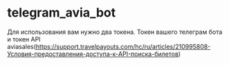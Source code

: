 # telegram_avia_bot
Для использования вам нужно два токена.
Токен вашего телеграм бота и токен API aviasales(https://support.travelpayouts.com/hc/ru/articles/210995808-Условия-предоставления-доступа-к-API-поиска-билетов)
